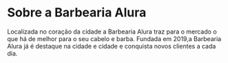<h1>Sobre a Barbearia Alura</h1>

<p>Localizada no coração da cidade a Barbearia Alura traz para o mercado o que há de melhor para o seu cabelo e barba.
Fundada em 2019,a Barbearia Alura já é destaque na cidade e cidade e conquista novos clientes a cada dia.</p>












